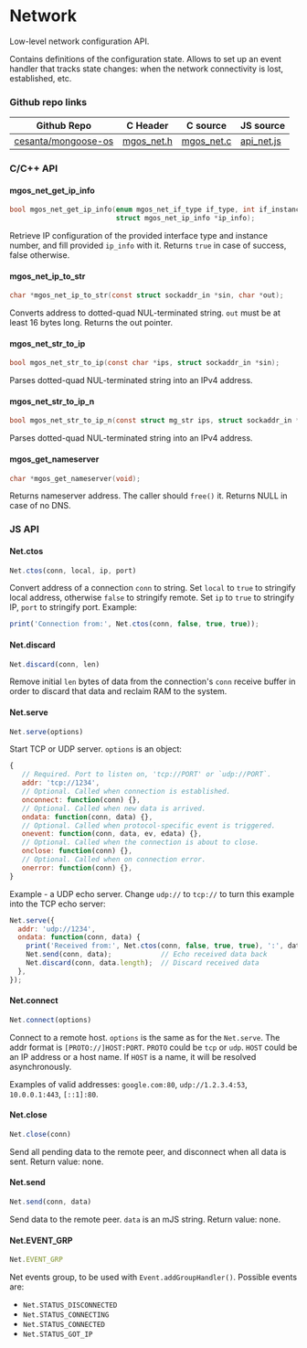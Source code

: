 
# Network

Low-level network configuration API.

Contains definitions of the configuration state. Allows to set up an
event handler that tracks state changes: when the network connectivity
is lost, established, etc.
 
### Github repo links
| Github Repo | C Header | C source  | JS source |
| ----------- | -------- | --------  | ----------------- |
| [cesanta/mongoose-os](https://github.com/cesanta/mongoose-os)  | [mgos_net.h](https://github.com/cesanta/mongoose-os/tree/master/fw/include/mgos_net.h) | [mgos_net.c](https://github.com/cesanta/mongoose-os/tree/master/fw/include/../src/mgos_net.c) | [api_net.js](https://github.com/mongoose-os-libs/mjs/tree/master/fs/api_net.js)         |


### C/С++ API
#### mgos_net_get_ip_info

```c
bool mgos_net_get_ip_info(enum mgos_net_if_type if_type, int if_instance,
                          struct mgos_net_ip_info *ip_info);
```

Retrieve IP configuration of the provided interface type and instance
number, and fill provided `ip_info` with it. Returns `true` in case of
success, false otherwise.
 
#### mgos_net_ip_to_str

```c
char *mgos_net_ip_to_str(const struct sockaddr_in *sin, char *out);
```

Converts address to dotted-quad NUL-terminated string.
`out` must be at least 16 bytes long.
Returns the out pointer.
 
#### mgos_net_str_to_ip

```c
bool mgos_net_str_to_ip(const char *ips, struct sockaddr_in *sin);
```

Parses dotted-quad NUL-terminated string into an IPv4 address.
 
#### mgos_net_str_to_ip_n

```c
bool mgos_net_str_to_ip_n(const struct mg_str ips, struct sockaddr_in *sin);
```

Parses dotted-quad NUL-terminated string into an IPv4 address.
 
#### mgos_get_nameserver

```c
char *mgos_get_nameserver(void);
```

Returns nameserver address. The caller should `free()` it. Returns NULL
in case of no DNS.
 

### JS API
#### Net.ctos

```javascript
Net.ctos(conn, local, ip, port)
```
Convert address of a connection `conn` to string. Set `local` to
`true` to stringify local address, otherwise `false` to stringify remote.
Set `ip` to `true` to stringify IP, `port` to stringify port. Example:
```javascript
print('Connection from:', Net.ctos(conn, false, true, true));
```
#### Net.discard

```javascript
Net.discard(conn, len)
```
Remove initial `len` bytes of data from the connection's `conn`
receive buffer in order to discard that data and reclaim RAM to the system.
#### Net.serve

```javascript
Net.serve(options)
```
Start TCP or UDP server. `options` is an object:
```javascript
{
   // Required. Port to listen on, 'tcp://PORT' or `udp://PORT`.
   addr: 'tcp://1234',
   // Optional. Called when connection is established.
   onconnect: function(conn) {}, 
   // Optional. Called when new data is arrived.
   ondata: function(conn, data) {},
   // Optional. Called when protocol-specific event is triggered.
   onevent: function(conn, data, ev, edata) {},
   // Optional. Called when the connection is about to close.
   onclose: function(conn) {},
   // Optional. Called when on connection error.
   onerror: function(conn) {},
}
```
Example - a UDP echo server. Change `udp://` to `tcp://` to turn this
example into the TCP echo server:
```javascript
Net.serve({
  addr: 'udp://1234',
  ondata: function(conn, data) {
    print('Received from:', Net.ctos(conn, false, true, true), ':', data);
    Net.send(conn, data);            // Echo received data back
    Net.discard(conn, data.length);  // Discard received data
  },
});
```
#### Net.connect

```javascript
Net.connect(options)
```
Connect to a remote host. `options` is the same as for the `Net.serve`.
The addr format is `[PROTO://]HOST:PORT`. `PROTO` could be `tcp` or
`udp`. `HOST` could be an IP address or a host name. If `HOST` is a name,
it will be resolved asynchronously.

Examples of valid addresses: `google.com:80`, `udp://1.2.3.4:53`,
`10.0.0.1:443`, `[::1]:80`.
#### Net.close

```javascript
Net.close(conn)
```
Send all pending data to the remote peer,
and disconnect when all data is sent.
Return value: none.
#### Net.send

```javascript
Net.send(conn, data)
```
Send data to the remote peer. `data` is an mJS string.
Return value: none.
#### Net.EVENT_GRP

```javascript
Net.EVENT_GRP
```
Net events group, to be used with `Event.addGroupHandler()`. Possible
events are:
- `Net.STATUS_DISCONNECTED`
- `Net.STATUS_CONNECTING`
- `Net.STATUS_CONNECTED`
- `Net.STATUS_GOT_IP`
